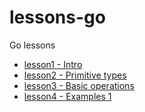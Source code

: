 # lessons-go
Go lessons

- [lesson1 - Intro](./lesson1/LECTURE.md)
- [lesson2 - Primitive types](./lesson2/LECTURE.md)
- [lesson3 - Basic operations](./lesson3/LECTURE.md)
- [lesson4 - Examples 1](./lesson4/)
